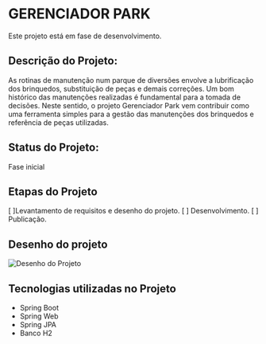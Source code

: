 # GERENCIADOR PARK
Este projeto está em fase de desenvolvimento.

## Descrição do Projeto: 
As rotinas de manutenção num parque de diversões envolve a lubrificação dos brinquedos, substituição de peças e demais correções. Um bom histórico das manutenções realizadas é fundamental para a tomada de decisões. 
Neste sentido, o projeto Gerenciador Park vem contribuir como uma ferramenta simples para a gestão das manutenções dos brinquedos e referência de peças utilizadas. 

## Status do Projeto: 
Fase inicial

## Etapas do Projeto

[ ]Levantamento de requisitos e desenho do projeto.
[ ] Desenvolvimento.
[ ] Publicação.

## Desenho do projeto
![Desenho do Projeto](https://github.com/AlexCruz-coder/Assets/blob/master/park/GERENCIADOR%20PARK.jpg?raw=true)

## Tecnologias utilizadas no Projeto
* Spring Boot
* Spring Web
* Spring JPA
* Banco H2 
